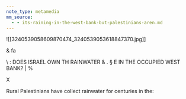 ```yaml
---
note_type: metamedia
mm_source:
  - - its-raining-in-the-west-bank-but-palestinians-aren.md
---
```


![[3240539058609870474_3240539053618847370.jpg]]

&
fa

\ : DOES ISRAEL OWN TH RAINWATER & .
§ E IN THE OCCUPIED WEST BANK? | %

X

Rural Palestinians have collect
rainwater for centuries in the:


